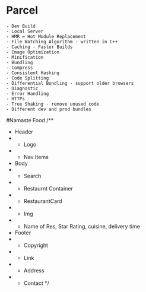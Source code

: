 
# Parcel
    - Dev Build
    - Local Server
    - HMR = Hot Module Replacement
    - File Watching Algorithm - written in C++
    - Caching - Faster Builds
    - Image Optimization
    - Minification
    - Bundling
    - Compress
    - Consistent Hashing
    - Code Splitting
    - Differential Bundling - support older browsers
    - Diagnostic
    - Error Handling
    - HTTPs
    - Tree Shaking - remove unused code
    - Different dev and prod bundles

#Namaste Food
/**
 * Header
 * - Logo
 * - Nav Items
 * Body
 * - Search
 * - Restaurnt Container
 *   - RestaurantCard
 *    - Img
 *    - Name of Res, Star Rating, cuisine, delivery time
 * Footer
 * - Copyright
 * - Link
 * - Address
 * - Contact
 */